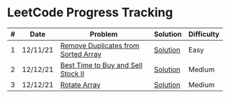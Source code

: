 # LeetCode Progress Tracking

| # | Date | Problem | Solution | Difficulty | 
| - | ---- | ------- | -------- | ---------- |
| 1 | 12/11/21 | [Remove Duplicates from Sorted Array](https://leetcode.com/problems/remove-duplicates-from-sorted-array/) | [Solution](https://github.com/jecndlria/DailyLeetCode/blob/main/solutions/removeduplicatesfromsortedarray.cpp) | Easy |
| 2 | 12/12/21 | [Best Time to Buy and Sell Stock II](https://leetcode.com/problems/best-time-to-buy-and-sell-stock-ii/) | [Solution](https://github.com/jecndlria/DailyLeetCode/blob/main/solutions/besttimetobuyandsellstockii.cpp) | Medium |
| 3 | 12/12/21 | [Rotate Array](https://leetcode.com/problems/rotate-array/) | [Solution](https://github.com/jecndlria/DailyLeetCode/blob/main/solutions/rotatearray.cpp/) | Medium |